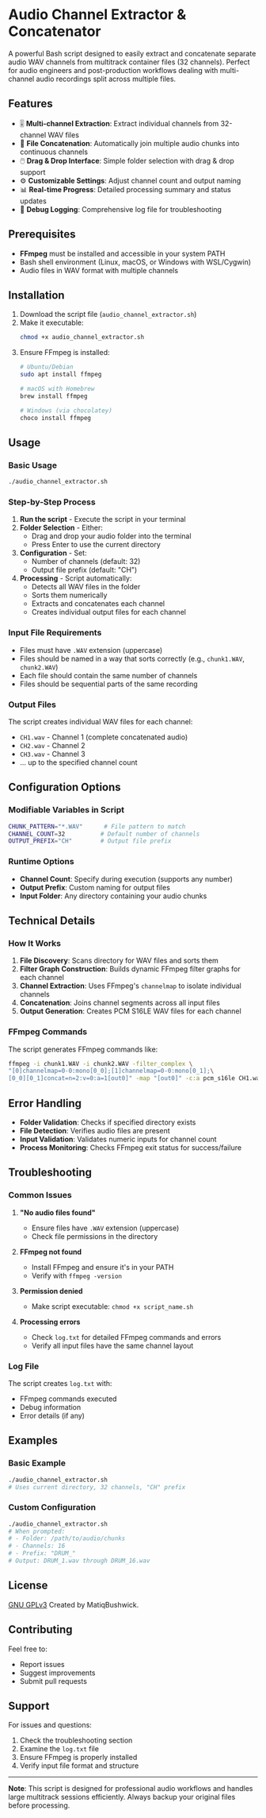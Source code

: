 # Audio Channel Extractor & Concatenator

A powerful Bash script designed to easily extract and concatenate separate audio WAV channels from multitrack container files (32 channels). Perfect for audio engineers and post-production workflows dealing with multi-channel audio recordings split across multiple files.

## Features

- 🎚️ **Multi-channel Extraction**: Extract individual channels from 32-channel WAV files
- 🔄 **File Concatenation**: Automatically join multiple audio chunks into continuous channels
- 🖱️ **Drag & Drop Interface**: Simple folder selection with drag & drop support
- ⚙️ **Customizable Settings**: Adjust channel count and output naming
- 📊 **Real-time Progress**: Detailed processing summary and status updates
- 🐛 **Debug Logging**: Comprehensive log file for troubleshooting

## Prerequisites

- **FFmpeg** must be installed and accessible in your system PATH
- Bash shell environment (Linux, macOS, or Windows with WSL/Cygwin)
- Audio files in WAV format with multiple channels

## Installation

1. Download the script file (`audio_channel_extractor.sh`)
2. Make it executable:
   ```bash
   chmod +x audio_channel_extractor.sh
   ```
3. Ensure FFmpeg is installed:
   ```bash
   # Ubuntu/Debian
   sudo apt install ffmpeg
   
   # macOS with Homebrew
   brew install ffmpeg
   
   # Windows (via chocolatey)
   choco install ffmpeg
   ```

## Usage

### Basic Usage
```bash
./audio_channel_extractor.sh
```

### Step-by-Step Process

1. **Run the script** - Execute the script in your terminal
2. **Folder Selection** - Either:
   - Drag and drop your audio folder into the terminal
   - Press Enter to use the current directory
3. **Configuration** - Set:
   - Number of channels (default: 32)
   - Output file prefix (default: "CH")
4. **Processing** - Script automatically:
   - Detects all WAV files in the folder
   - Sorts them numerically
   - Extracts and concatenates each channel
   - Creates individual output files for each channel

### Input File Requirements

- Files must have `.WAV` extension (uppercase)
- Files should be named in a way that sorts correctly (e.g., `chunk1.WAV`, `chunk2.WAV`)
- Each file should contain the same number of channels
- Files should be sequential parts of the same recording

### Output Files

The script creates individual WAV files for each channel:
- `CH1.wav` - Channel 1 (complete concatenated audio)
- `CH2.wav` - Channel 2
- `CH3.wav` - Channel 3
- ... up to the specified channel count

## Configuration Options

### Modifiable Variables in Script
```bash
CHUNK_PATTERN="*.WAV"      # File pattern to match
CHANNEL_COUNT=32          # Default number of channels
OUTPUT_PREFIX="CH"        # Output file prefix
```

### Runtime Options
- **Channel Count**: Specify during execution (supports any number)
- **Output Prefix**: Custom naming for output files
- **Input Folder**: Any directory containing your audio chunks

## Technical Details

### How It Works
1. **File Discovery**: Scans directory for WAV files and sorts them
2. **Filter Graph Construction**: Builds dynamic FFmpeg filter graphs for each channel
3. **Channel Extraction**: Uses FFmpeg's `channelmap` to isolate individual channels
4. **Concatenation**: Joins channel segments across all input files
5. **Output Generation**: Creates PCM S16LE WAV files for each channel

### FFmpeg Commands
The script generates FFmpeg commands like:
```bash
ffmpeg -i chunk1.WAV -i chunk2.WAV -filter_complex \
"[0]channelmap=0-0:mono[0_0];[1]channelmap=0-0:mono[0_1];\
[0_0][0_1]concat=n=2:v=0:a=1[out0]" -map "[out0]" -c:a pcm_s16le CH1.wav
```

## Error Handling

- **Folder Validation**: Checks if specified directory exists
- **File Detection**: Verifies audio files are present
- **Input Validation**: Validates numeric inputs for channel count
- **Process Monitoring**: Checks FFmpeg exit status for success/failure

## Troubleshooting

### Common Issues

1. **"No audio files found"**
   - Ensure files have `.WAV` extension (uppercase)
   - Check file permissions in the directory

2. **FFmpeg not found**
   - Install FFmpeg and ensure it's in your PATH
   - Verify with `ffmpeg -version`

3. **Permission denied**
   - Make script executable: `chmod +x script_name.sh`

4. **Processing errors**
   - Check `log.txt` for detailed FFmpeg commands and errors
   - Verify all input files have the same channel layout

### Log File
The script creates `log.txt` with:
- FFmpeg commands executed
- Debug information
- Error details (if any)

## Examples

### Basic Example
```bash
./audio_channel_extractor.sh
# Uses current directory, 32 channels, "CH" prefix
```

### Custom Configuration
```bash
./audio_channel_extractor.sh
# When prompted:
# - Folder: /path/to/audio/chunks
# - Channels: 16
# - Prefix: "DRUM_"
# Output: DRUM_1.wav through DRUM_16.wav
```

## License

[GNU GPLv3](LICENSE) Created by MatiqBushwick.

## Contributing

Feel free to:
- Report issues
- Suggest improvements
- Submit pull requests

## Support

For issues and questions:
1. Check the troubleshooting section
2. Examine the `log.txt` file
3. Ensure FFmpeg is properly installed
4. Verify input file format and structure

---

**Note**: This script is designed for professional audio workflows and handles large multitrack sessions efficiently. Always backup your original files before processing.
